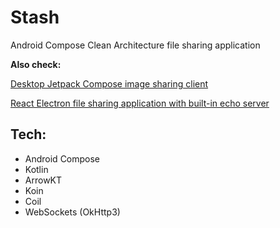 # Stash
Android Compose Clean Architecture file sharing application

**Also check:**

[Desktop Jetpack Compose image sharing client](https://github.com/numq/stash-desktop)

[React Electron file sharing application with built-in echo server](https://github.com/numq/stash-electron)

## Tech:
- Android Compose
- Kotlin
- ArrowKT
- Koin
- Coil
- WebSockets (OkHttp3)

